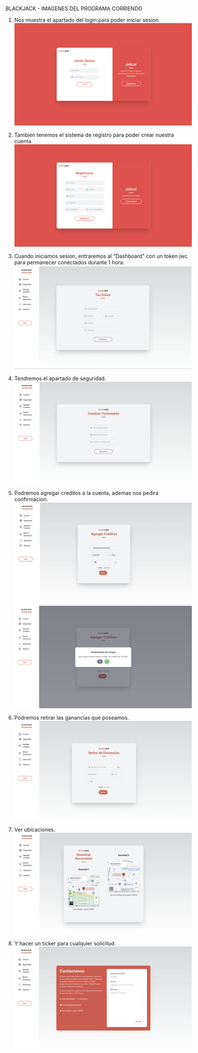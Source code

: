 BLACKJACK - IMAGENES DEL PROGRAMA CORRIENDO

1. Nos muestra el apartado del login para poder iniciar sesion.
![alt text](/app/img/image.png)

2. Tambien tenemos el sistema de registro para poder crear nuestra cuenta.
![alt text](/app/img/image-1.png)

3. Cuando iniciamos sesion, entraremos al "Dashboard" con un token jwc para permanecer conectados durante 1 hora.
![alt text](/app/img/image-2.png)

4. Tendremos el apartado de seguridad.
![alt text](/app/img/image-3.png)

5. Podremos agregar creditos a la cuenta, ademas nos pedira confirmacion.
![alt text](/app/img/image-4.png)
![alt text](/app/img/image-5.png)

6. Podremos retirar las ganancias que poseamos.
![alt text](/app/img/image-6.png)

7. Ver ubicaciones.
![alt text](/app/img/image-7.png)

8. Y hacer un ticker para cualquier solicitud.
![alt text](/app/img/image-8.png)
